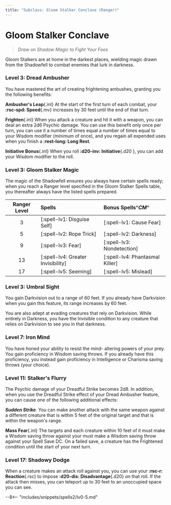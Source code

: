 ```yaml
---
title: "Subclass: Gloom Stalker Conclave (Ranger)"
---
```


<p style="display:none">
Draw on Shadow Magic to Fight Your Foes
</p>

# Gloom Stalker Conclave

> *Draw on Shadow Magic to Fight Your Foes*

Gloom Stalkers are at home in the darkest places, wielding magic drawn from the Shadowfell to combat enemies that lurk in darkness.

### Level 3: Dread Ambusher

You have mastered the art of creating frightening ambushes, granting you the following benefits:

**Ambusher's Leap**{.inl} At the start of the first turn of each combat, your **:rsc-spd: Speed**{.mv} increases by 30 feet until the end of that turn.

**Frighten**{.inl} When you attack a creature and hit it with a weapon, you can deal an extra 2d6 Psychic damage. You can use this benefit only once per turn, you can use it a number of times equal a number of times equal to your Wisdom modifier (minimum of once), and you regain all expended uses when you finish a **:rest-long: Long Rest**.

**Initiative Bonus**{.inl} When you roll **:d20-inv: Initiative**{.d20 }, you can add your Wisdom modifier to the roll.

### Level 3: Gloom Stalker Magic

The magic of the Shadowfell ensures you always have certain spells ready; when you reach a Ranger level specified in the Gloom Stalker Spells table, you thereafter always have the listed spells prepared.

| Ranger Level | Spells | Bonus Spells^*CM*^ |
|:---:|:---|:---|
| 3 | [:spell-lv1: Disguise Self] | [:spell-lv1: Cause Fear] |
| 5 | [:spell-lv2: Rope Trick] | [:spell-lv2: Darkness] |
| 9 | [:spell-lv3: Fear] | [:spell-lv3: Nondetection] |
| 13 | [:spell-lv4: Greater Invisibility] | [:spell-lv4: Phantasmal Killer] |
| 17 | [:spell-lv5: Seeming] | [:spell-lv5: Mislead] |

### Level 3: Umbral Sight

You gain Darkvision out to a range of 60 feet. If you already have Darkvision when you gain this feature, its range increases by 60 feet.

You are also adept at evading creatures that rely on Darkvision. While entirely in Darkness, you have the Invisible condition to any creature that relies on Darkvision to see you in that darkness.

### Level 7: Iron Mind

You have honed your ability to resist the mind- altering powers of your prey. You gain proficiency in Wisdom saving throws. If you already have this proficiency, you instead gain proficiency in Intelligence or Charisma saving throws (your choice).
 
### Level 11: Stalker's Flurry

The Psychic damage of your Dreadful Strike becomes 2d8. In addition, when you use the Dreadful Strike effect of your Dread Ambusher feature, you can cause one of the following additional effects:

***Sudden Strike***. You can make another attack with the same weapon against a different creature that is within 5 feet of the original target and that is within the weapon's range.

**Mass Fear**{.inl} The targets and each creature within 10 feet of it must make a Wisdom saving throw against your must make a Wisdom saving throw against your Spell Save DC. On a failed save, a creature has the Frightened condition until the start of your next turn.

### Level 17: Shadowy Dodge

When a creature makes an attack roll against you, you can use your **:rsc-r: Reaction**{.rsc} to impose **:d20-dis: Disadvantage**{.d20} on that roll. If the attack then misses, you can teleport up to 30 feet to an unoccupied space you can see.

--8<-- "includes/snippets/spells2/lv0-5.md"